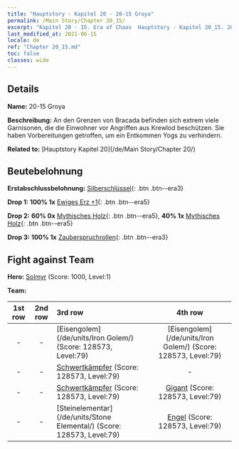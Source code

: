 ```yaml
---
title: "Hauptstory - Kapitel 20 - 20-15 Groya"
permalink: /Main Story/Chapter 20_15/
excerpt: "Kapitel 20 - 15. Era of Chaos  Hauptstory - Kapitel 20_15. 20-15 Groya"
last_modified_at: 2021-06-15
locale: de
ref: "Chapter 20_15.md"
toc: false
classes: wide
---
```


## Details

 **Name:** 20-15 Groya

 **Beschreibung:** An den Grenzen von Bracada befinden sich extrem viele Garnisonen, die die Einwohner vor Angriffen aus Krewlod beschützen. Sie haben Vorbereitungen getroffen, um ein Entkommen Yogs zu verhindern.

 **Related to:** [Hauptstory Kapitel 20](/de/Main Story/Chapter 20/)

## Beutebelohnung

 **Erstabschlussbelohnung:** [Silberschlüssel](/ItemsDE/con_693/){: .btn .btn--era3}

 **Drop 1:** **100% 1x** [Ewiges Erz +1](/ItemsDE/mat_68/){: .btn .btn--era5}

 **Drop 2:** **60% 0x** [Mythisches Holz](/ItemsDE/mat_62/){: .btn .btn--era5}, **40% 1x** [Mythisches Holz](/ItemsDE/mat_62/){: .btn .btn--era5}

 **Drop 3:** **100% 1x** [Zauberspruchrollen](/ItemsDE/con_694/){: .btn .btn--era3}


## Fight against Team
 **Hero:** [Solmyr](/de/heroes/Solmyr/) (Score: 1000, Level:1)

 **Team:**


  | 1st row | 2nd row | 3rd row | 4th row |
  |:----:|:----:|:----|:----:|
  | - | - | [Eisengolem](/de/units/Iron Golem/) (Score: 128573, Level:79)  | [Eisengolem](/de/units/Iron Golem/) (Score: 128573, Level:79)  |
  | - | - | [Schwertkämpfer](/de/units/Swordsman/) (Score: 128573, Level:79)  | - |
  | - | - | [Schwertkämpfer](/de/units/Swordsman/) (Score: 128573, Level:79)  | [Gigant](/de/units/Giant/) (Score: 128573, Level:79)  |
  | - | - | [Steinelementar](/de/units/Stone Elemental/) (Score: 128573, Level:79)  | [Engel](/de/units/Angel/) (Score: 128573, Level:79)  |


